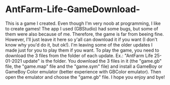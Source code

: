# AntFarm-Life-GameDownload-
This is a game I created.
Even though I'm very noob at programming, I like to create games! The app I used (GBStudio) had some bugs, but some of them were also because of me. Therefore, the game is far from beeing fine. However, I'll just leave it here so y'all can download it if you want (I don't know why you'd do it, but ok!).
I'm leaving some of the older updates I made just for you to play them if you want.
To play the game, you need to download the 3 files from the folder of each update. Ex.: "AntFarm Life 25-01-2021 update" is the folder. You download the 3 files in it (the "game.gb" file, the "game.map" file and the "game.sym" file) and install a GameBoy or GameBoy Color emulator (better experience with GBColor emulator). Then open the emulator and choose the "game.gb" file.
I hope you enjoy and bye!
